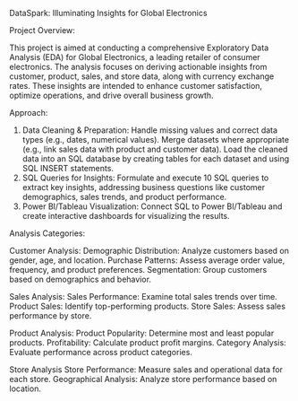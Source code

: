 DataSpark: Illuminating Insights for Global Electronics

Project Overview:

This project is aimed at conducting a comprehensive Exploratory Data Analysis (EDA) for Global Electronics, a leading retailer of consumer electronics. The analysis focuses on deriving actionable insights from customer, product, sales, and store data, along with currency exchange rates. These insights are intended to enhance customer satisfaction, optimize operations, and drive overall business growth.

Approach:

1. Data Cleaning & Preparation:
Handle missing values and correct data types (e.g., dates, numerical values).
Merge datasets where appropriate (e.g., link sales data with product and customer data).
Load the cleaned data into an SQL database by creating tables for each dataset and using SQL INSERT statements.
2. SQL Queries for Insights:
Formulate and execute 10 SQL queries to extract key insights, addressing business questions like customer demographics, sales trends, and product performance.
3. Power BI/Tableau Visualization:
Connect SQL to Power BI/Tableau and create interactive dashboards for visualizing the results.

Analysis Categories:

Customer Analysis:
Demographic Distribution: Analyze customers based on gender, age, and location.
Purchase Patterns: Assess average order value, frequency, and product preferences.
Segmentation: Group customers based on demographics and behavior.

Sales Analysis:
Sales Performance: Examine total sales trends over time.
Product Sales: Identify top-performing products.
Store Sales: Assess sales performance by store.

Product Analysis:
Product Popularity: Determine most and least popular products.
Profitability: Calculate product profit margins.
Category Analysis: Evaluate performance across product categories.

Store Analysis
Store Performance: Measure sales and operational data for each store.
Geographical Analysis: Analyze store performance based on location.
